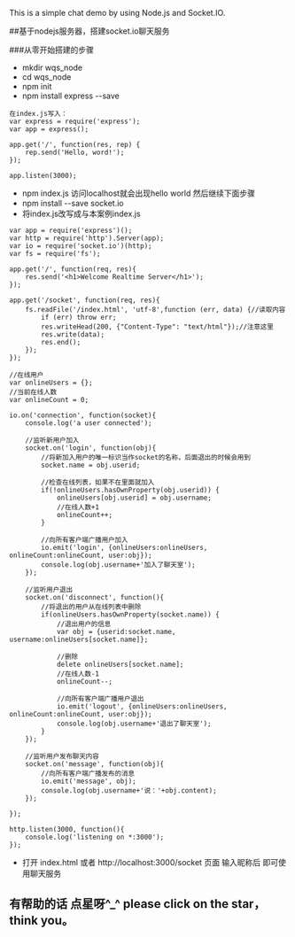 This is a simple chat demo by using Node.js and Socket.IO.

##基于nodejs服务器，搭建socket.io聊天服务

###从零开始搭建的步骤

- mkdir wqs_node
- cd wqs_node
- npm init
- npm install express --save

```
在index.js写入：
var express = require('express');
var app = express();

app.get('/', function(res, rep) {
    rep.send('Hello, word!');
});

app.listen(3000);
```

- npm index.js 访问localhost就会出现hello world 然后继续下面步骤
- npm install --save socket.io
- 将index.js改写成与本案例index.js


```
var app = require('express')();
var http = require('http').Server(app);
var io = require('socket.io')(http);
var fs = require('fs');

app.get('/', function(req, res){
	res.send('<h1>Welcome Realtime Server</h1>');
});

app.get('/socket', function(req, res){
	fs.readFile('/index.html', 'utf-8',function (err, data) {//读取内容
		if (err) throw err;
		res.writeHead(200, {"Content-Type": "text/html"});//注意这里
		res.write(data);
		res.end();
	});
});

//在线用户
var onlineUsers = {};
//当前在线人数
var onlineCount = 0;

io.on('connection', function(socket){
	console.log('a user connected');
	
	//监听新用户加入
	socket.on('login', function(obj){
		//将新加入用户的唯一标识当作socket的名称，后面退出的时候会用到
		socket.name = obj.userid;
		
		//检查在线列表，如果不在里面就加入
		if(!onlineUsers.hasOwnProperty(obj.userid)) {
			onlineUsers[obj.userid] = obj.username;
			//在线人数+1
			onlineCount++;
		}
		
		//向所有客户端广播用户加入
		io.emit('login', {onlineUsers:onlineUsers, onlineCount:onlineCount, user:obj});
		console.log(obj.username+'加入了聊天室');
	});
	
	//监听用户退出
	socket.on('disconnect', function(){
		//将退出的用户从在线列表中删除
		if(onlineUsers.hasOwnProperty(socket.name)) {
			//退出用户的信息
			var obj = {userid:socket.name, username:onlineUsers[socket.name]};
			
			//删除
			delete onlineUsers[socket.name];
			//在线人数-1
			onlineCount--;
			
			//向所有客户端广播用户退出
			io.emit('logout', {onlineUsers:onlineUsers, onlineCount:onlineCount, user:obj});
			console.log(obj.username+'退出了聊天室');
		}
	});
	
	//监听用户发布聊天内容
	socket.on('message', function(obj){
		//向所有客户端广播发布的消息
		io.emit('message', obj);
		console.log(obj.username+'说：'+obj.content);
	});
  
});

http.listen(3000, function(){
	console.log('listening on *:3000');
});
```

- 打开 index.html 或者 http://localhost:3000/socket 页面 输入昵称后  即可使用聊天服务  

## 有帮助的话 点星呀^_^  please click on the star，think you。
